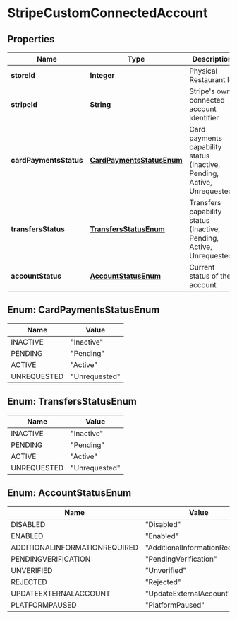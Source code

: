 
# StripeCustomConnectedAccount

## Properties
Name | Type | Description | Notes
------------ | ------------- | ------------- | -------------
**storeId** | **Integer** | Physical Restaurant Id |  [optional]
**stripeId** | **String** | Stripe&#39;s own connected account identifier |  [optional]
**cardPaymentsStatus** | [**CardPaymentsStatusEnum**](#CardPaymentsStatusEnum) | Card payments capability status (Inactive, Pending, Active, Unrequested) |  [optional]
**transfersStatus** | [**TransfersStatusEnum**](#TransfersStatusEnum) | Transfers capability status (Inactive, Pending, Active, Unrequested) |  [optional]
**accountStatus** | [**AccountStatusEnum**](#AccountStatusEnum) | Current status of the account |  [optional]


<a name="CardPaymentsStatusEnum"></a>
## Enum: CardPaymentsStatusEnum
Name | Value
---- | -----
INACTIVE | &quot;Inactive&quot;
PENDING | &quot;Pending&quot;
ACTIVE | &quot;Active&quot;
UNREQUESTED | &quot;Unrequested&quot;


<a name="TransfersStatusEnum"></a>
## Enum: TransfersStatusEnum
Name | Value
---- | -----
INACTIVE | &quot;Inactive&quot;
PENDING | &quot;Pending&quot;
ACTIVE | &quot;Active&quot;
UNREQUESTED | &quot;Unrequested&quot;


<a name="AccountStatusEnum"></a>
## Enum: AccountStatusEnum
Name | Value
---- | -----
DISABLED | &quot;Disabled&quot;
ENABLED | &quot;Enabled&quot;
ADDITIONALINFORMATIONREQUIRED | &quot;AdditionalInformationRequired&quot;
PENDINGVERIFICATION | &quot;PendingVerification&quot;
UNVERIFIED | &quot;Unverified&quot;
REJECTED | &quot;Rejected&quot;
UPDATEEXTERNALACCOUNT | &quot;UpdateExternalAccount&quot;
PLATFORMPAUSED | &quot;PlatformPaused&quot;



